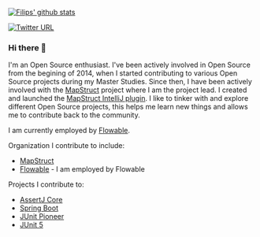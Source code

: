 [![Filips' github stats](https://github-readme-stats.vercel.app/api?username=filiphr)](https://github.com/filiphr)

[![Twitter URL](https://img.shields.io/twitter/url/https/twitter.com/filiphr.svg?style=social&label=Follow%20%40filiphr)](https://twitter.com/filiphr)


### Hi there 👋

I'm an Open Source enthusiast. I've been actively involved in Open Source from the begining of 2014, when I started contributing to various Open Source projects during my Master Studies. Since then, I have been actively involved with the [MapStruct](https://github.com/mapstruct/mapstruct) project where I am the project lead. I created and launched the [MapStruct IntelliJ plugin](https://github.com/mapstruct/mapstruct-idea). 
I like to tinker with and explore different Open Source projects, this helps me learn new things and allows me to contribute back to the community.

I am currently employed by [Flowable](https://github.com/flowable/flowable-engine).

Organization I contribute to include:

* [MapStruct](https://github.com/mapstruct)
* [Flowable](https://github.com/flowable) - I am employed by Flowable

Projects I contribute to:

* [AssertJ Core](https://github.com/assertj/assertj-core)
* [Spring Boot](https://github.com/spring-projects/spring-boot)
* [JUnit Pioneer](https://github.com/junit-pioneer/junit-pioneer)
* [JUnit 5](https://github.com/junit-team/junit5)



<!--
**filiphr/filiphr** is a ✨ _special_ ✨ repository because its `README.md` (this file) appears on your GitHub profile.

Here are some ideas to get you started:

- 🔭 I’m currently working on ...
- 🌱 I’m currently learning ...
- 👯 I’m looking to collaborate on ...
- 🤔 I’m looking for help with ...
- 💬 Ask me about ...
- 📫 How to reach me: ...
- 😄 Pronouns: ...
- ⚡ Fun fact: ...
-->
